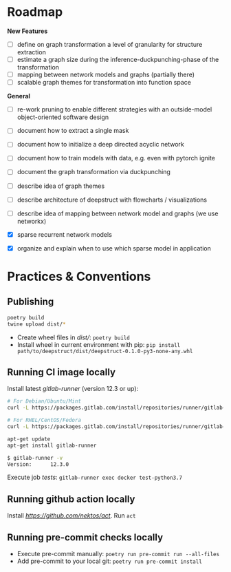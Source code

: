 # Roadmap

**New Features**
- [ ] define on graph transformation a level of granularity for structure extraction
- [ ] estimate a graph size during the inference-duckpunching-phase of the transformation
- [ ] mapping between network models and graphs (partially there)
- [ ] scalable graph themes for transformation into function space

**General**
- [ ] re-work pruning to enable different strategies with an outside-model object-oriented software design
- [ ] document how to extract a single mask
- [ ] document how to initialize a deep directed acyclic network
- [ ] document how to train models with data, e.g. even with pytorch ignite
- [ ] document the graph transformation via duckpunching
- [ ] describe idea of graph themes
- [ ] describe architecture of deepstruct with flowcharts / visualizations
- [ ] describe idea of mapping between network model and graphs (we use networkx)

- [x] sparse recurrent network models
- [x] organize and explain when to use which sparse model in application




# Practices & Conventions

## Publishing
```bash
poetry build
twine upload dist/*
```
- Create wheel files in *dist/*: ``poetry build``
- Install wheel in current environment with pip: ``pip install path/to/deepstruct/dist/deepstruct-0.1.0-py3-none-any.whl``

## Running CI image locally
Install latest *gitlab-runner* (version 12.3 or up):
```bash
# For Debian/Ubuntu/Mint
curl -L https://packages.gitlab.com/install/repositories/runner/gitlab-runner/script.deb.sh | sudo bash

# For RHEL/CentOS/Fedora
curl -L https://packages.gitlab.com/install/repositories/runner/gitlab-runner/script.rpm.sh | sudo bash

apt-get update
apt-get install gitlab-runner

$ gitlab-runner -v
Version:      12.3.0
```
Execute job *tests*: ``gitlab-runner exec docker test-python3.7``

## Running github action locally
Install *https://github.com/nektos/act*.
Run ``act``

## Running pre-commit checks locally
- Execute pre-commit manually: ``poetry run pre-commit run --all-files``
- Add pre-commit to your local git: ``poetry run pre-commit install``
